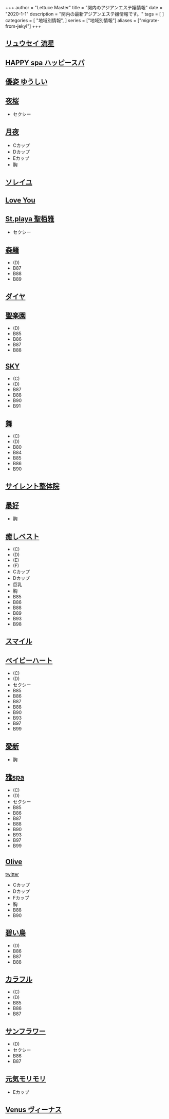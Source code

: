 +++
author = "Lettuce Master"
title = "関内のアジアンエステ嬢情報"
date = "2020-1-1"
description = "関内の最新アジアンエステ嬢情報です。"
tags = [
]
categories = [
    "地域別情報",
]
series = ["地域別情報"]
aliases = ["migrate-from-jekyl"]
+++

## [リュウセイ 流星](http://liruliera.xyz/)
## [HAPPY spa ハッピースパ](https://happyspa.esthe-hp.com/)
## [優姿 ゆうしい](http://es-koibito.work/)
## [夜桜](http://e-yozakura.xyz/)
- セクシー
## [月夜](http://www.pkiss.work/)
- Cカップ
- Dカップ
- Eカップ
- 胸
## [ソレイユ](http://soleil.msa.jp/)
## [Love You](http://www.love-you.work/)
## [St.playa 聖栢雅](http://www.playa.work/)
- セクシー
## [森羅](http://latte.iest.xyz/)
- (D)
- B87
- B88
- B89
## [ダイヤ](http://diamond.esute.tokyo/)
## [聖楽園](http://seirakuen.est.cm/)
- (D)
- B85
- B86
- B87
- B88
## [SKY](http://hi-msg.com/sky/)
- (C)
- (D)
- B87
- B88
- B90
- B91
## [舞](http://www.sh-ymnhr.work/)
- (C)
- (D)
- B80
- B84
- B85
- B86
- B90
## [サイレント整体院](https://silentseitaiin.ciao.jp/)
## [最好](http://es-kannai.com/)
- 胸
## [癒しベスト](https://andlux.info/)
- (C)
- (D)
- (E)
- (F)
- Cカップ
- Dカップ
- 巨乳
- 胸
- B85
- B86
- B88
- B89
- B93
- B98
## [スマイル](http://smile.esjp.xyz/)
## [ベイビーハート](http://babyheart.info/)
- (C)
- (D)
- セクシー
- B85
- B86
- B87
- B88
- B90
- B93
- B97
- B99
## [愛新](http://www.aisin.work/)
- 胸
## [雅spa](https://babyheart.info/)
- (C)
- (D)
- セクシー
- B85
- B86
- B87
- B88
- B90
- B93
- B97
- B99
## [Olive](https://kannai-mensesthe.com/)
[twitter](ttps://twitter.com/kannai_esth)
- Cカップ
- Dカップ
- Fカップ
- 胸
- B88
- B90
## [碧い鳥](http://www.aoitori.mesthe.com/)
- (D)
- B86
- B87
- B88
## [カラフル](http://www.relax-colorful.com/)
- (C)
- (D)
- B85
- B86
- B87
## [サンフラワー](http://www.sunflower-kannai.com/)
- (D)
- セクシー
- B86
- B87
## [元気モリモリ](http://gkmorimori.jpest.net/)
- Eカップ
## [Venus ヴィーナス](http://es-kannai.link/)
